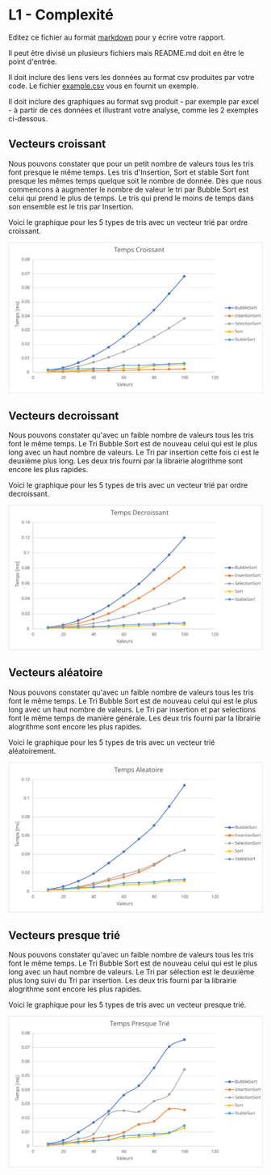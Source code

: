 # L1 - Complexité

Editez ce fichier au format [markdown](https://github.com/adam-p/markdown-here/wiki/Markdown-Cheatsheet) pour y écrire 
votre rapport. 

Il peut être divisé un plusieurs fichiers mais README.md doit en être le point d'entrée. 

Il doit inclure des liens vers les données au format csv produites par votre code. Le fichier [example.csv](csv/example.csv) 
vous en fournit un exemple.

Il doit inclure des graphiques au format svg produit - par exemple par excel - à partir de ces 
données et illustrant votre analyse, comme les 2 exemples ci-dessous. 

## Vecteurs croissant

Nous pouvons constater que pour un petit nombre de valeurs tous les tris font presque le même temps.
Les tris d'Insertion, Sort et stable Sort font presque les mêmes temps quelque soit le nombre de donnée.
Dès que nous commencons à augmenter le nombre de valeur le tri par Bubble Sort est celui qui prend le plus de temps.
Le tris qui prend le moins de temps dans son ensemble est le tris par Insertion.

Voici le graphique pour les 5 types de tris avec un vecteur trié par ordre croissant.

![croissant](svg/tri_croissant.svg)

## Vecteurs decroissant

Nous pouvons constater qu'avec un faible nombre de valeurs tous les tris font le même temps.
Le Tri Bubble Sort est de nouveau celui qui est le plus long avec un haut nombre de valeurs.
Le Tri par insertion cette fois ci est le deuxième plus long.
Les deux tris fourni par la librairie alogrithme sont encore les plus rapides.

Voici le graphique pour les 5 types de tris avec un vecteur trié par ordre decroissant.

![decroissant](svg/tri_decroissant.svg)

## Vecteurs aléatoire

Nous pouvons constater qu'avec un faible nombre de valeurs tous les tris font le même temps.
Le Tri Bubble Sort est de nouveau celui qui est le plus long avec un haut nombre de valeurs.
Le Tri par insertion et par selections font le même temps de manière générale.
Les deux tris fourni par la librairie alogrithme sont encore les plus rapides.

Voici le graphique pour les 5 types de tris avec un vecteur trié aléatoirement.

![aleatoire](svg/tri_aleatoire.svg)

## Vecteurs presque trié

Nous pouvons constater qu'avec un faible nombre de valeurs tous les tris font le même temps.
Le Tri Bubble Sort est de nouveau celui qui est le plus long avec un haut nombre de valeurs.
Le Tri par sélection est le deuxième plus long suivi du Tri par insertion.
Les deux tris fourni par la librairie alogrithme sont encore les plus rapides.

Voici le graphique pour les 5 types de tris avec un vecteur presque trié.

![presqueTrie](svg/tri_presqueTrie.svg)
